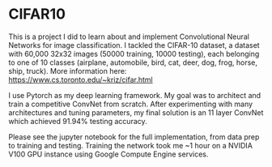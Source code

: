 # CIFAR10

This is a project I did to learn about and implement Convolutional Neural Networks for image classification. I tackled the CIFAR-10 dataset, a dataset with 60,000 32x32 images (50000 training, 10000 testing), each belonging to one of 10 classes (airplane, automobile, bird, cat, deer, dog, frog, horse, ship, truck).
More information here: https://www.cs.toronto.edu/~kriz/cifar.html

I use Pytorch as my deep learning framework. My goal was to architect and train a competitive ConvNet from scratch. After experimenting with many architectures and tuning parameters, my final solution is an 11 layer ConvNet which achieved 91.94% testing accuracy.

Please see the jupyter notebook for the full implementation, from data prep to training and testing. Training the network took me ~1 hour on a NVIDIA V100 GPU instance using Google Compute Engine services.
